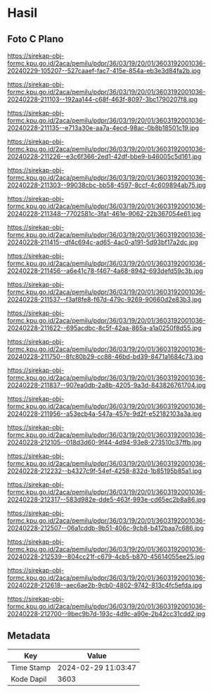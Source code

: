 # Hasil

## Foto C Plano

https://sirekap-obj-formc.kpu.go.id/2aca/pemilu/pdpr/36/03/19/20/01/3603192001036-20240229-105207--527caaef-fac7-415e-854a-eb3e3d84fa2b.jpg

https://sirekap-obj-formc.kpu.go.id/2aca/pemilu/pdpr/36/03/19/20/01/3603192001036-20240228-211103--192aa144-c68f-463f-8097-3bc1790207f8.jpg

https://sirekap-obj-formc.kpu.go.id/2aca/pemilu/pdpr/36/03/19/20/01/3603192001036-20240228-211135--e713a30e-aa7a-4ecd-98ac-0b8b18501c19.jpg

https://sirekap-obj-formc.kpu.go.id/2aca/pemilu/pdpr/36/03/19/20/01/3603192001036-20240228-211226--e3c6f366-2ed1-42df-bbe9-b46005c5d161.jpg

https://sirekap-obj-formc.kpu.go.id/2aca/pemilu/pdpr/36/03/19/20/01/3603192001036-20240228-211303--99038cbc-bb58-4597-8ccf-4c609894ab75.jpg

https://sirekap-obj-formc.kpu.go.id/2aca/pemilu/pdpr/36/03/19/20/01/3603192001036-20240228-211348--7702581c-3fa1-461e-9062-22b367054e61.jpg

https://sirekap-obj-formc.kpu.go.id/2aca/pemilu/pdpr/36/03/19/20/01/3603192001036-20240228-211415--df4c694c-ad65-4ac0-a191-5d93bf17a2dc.jpg

https://sirekap-obj-formc.kpu.go.id/2aca/pemilu/pdpr/36/03/19/20/01/3603192001036-20240228-211456--a6e41c78-f467-4a68-8942-693defd59c3b.jpg

https://sirekap-obj-formc.kpu.go.id/2aca/pemilu/pdpr/36/03/19/20/01/3603192001036-20240228-211537--f3af8fe8-f67d-479c-9269-90660d2e83b3.jpg

https://sirekap-obj-formc.kpu.go.id/2aca/pemilu/pdpr/36/03/19/20/01/3603192001036-20240228-211622--695acdbc-8c5f-42aa-865a-a1a0250f8d55.jpg

https://sirekap-obj-formc.kpu.go.id/2aca/pemilu/pdpr/36/03/19/20/01/3603192001036-20240228-211750--8fc80b29-cc88-46bd-bd39-8471a1684c73.jpg

https://sirekap-obj-formc.kpu.go.id/2aca/pemilu/pdpr/36/03/19/20/01/3603192001036-20240228-211837--907ea0db-2a8b-4205-9a3d-843826761704.jpg

https://sirekap-obj-formc.kpu.go.id/2aca/pemilu/pdpr/36/03/19/20/01/3603192001036-20240228-211956--a53ecb4a-547a-457e-9d2f-e52182103a3a.jpg

https://sirekap-obj-formc.kpu.go.id/2aca/pemilu/pdpr/36/03/19/20/01/3603192001036-20240228-212105--018d3d60-9f44-4d94-93e8-273510c37ffb.jpg

https://sirekap-obj-formc.kpu.go.id/2aca/pemilu/pdpr/36/03/19/20/01/3603192001036-20240228-212232--b4327c9f-54ef-4258-832d-1b85195b85a1.jpg

https://sirekap-obj-formc.kpu.go.id/2aca/pemilu/pdpr/36/03/19/20/01/3603192001036-20240228-212317--583d982e-dde5-463f-993e-cd65ec2b8a86.jpg

https://sirekap-obj-formc.kpu.go.id/2aca/pemilu/pdpr/36/03/19/20/01/3603192001036-20240228-212507--06a1cddb-9b51-406c-9cb8-b412baa7c686.jpg

https://sirekap-obj-formc.kpu.go.id/2aca/pemilu/pdpr/36/03/19/20/01/3603192001036-20240228-212539--804cc21f-c679-4cb5-b870-45614055ee25.jpg

https://sirekap-obj-formc.kpu.go.id/2aca/pemilu/pdpr/36/03/19/20/01/3603192001036-20240228-212618--aec6ae2b-9cb0-4802-9742-813c4fc5efda.jpg

https://sirekap-obj-formc.kpu.go.id/2aca/pemilu/pdpr/36/03/19/20/01/3603192001036-20240228-212700--9bec9b7d-193c-4d9c-a90e-2b42cc31cdd2.jpg


## Metadata

| Key        | Value               |
| ---------- | ------------------- |
| Time Stamp | 2024-02-29 11:03:47 |
| Kode Dapil | 3603                |



